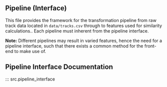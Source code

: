 ## Pipeline (Interface)
This file provides the framework for the transformation pipeline from raw track data
located in `data/tracks.csv` through to features used for similarity calculations..
Each pipeline must inherent from the pipeline interface. 

**Note:** Different pipelines may result in varied features, hence the need for a pipeline interface, such
that there exists a common method for the front-end to make use of.

## Pipeline Interface Documentation
::: src.pipeline_interface